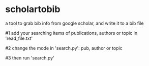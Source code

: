 # scholartobib
a tool to grab bib info from google scholar, and write it to a bib file

#1 add your searching items of publications, authors or topic in 'read_file.txt'

#2 change the mode in 'search.py': pub, author or topic

#3 then run 'search.py'
